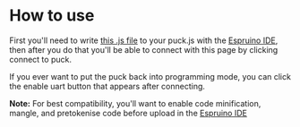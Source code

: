 # How to use

First you'll need to write [this .js file](https://raw.githubusercontent.com/Swordstone86/omniibo/master/ntag215.js) to your puck.js with the [Espruino IDE](https://www.espruino.com/ide/), then after you do that you'll be able to connect with this page by clicking connect to puck.

If you ever want to put the puck back into programming mode, you can click the enable uart button that appears after connecting.

**Note:** For best compatibility, you'll want to enable code minification, mangle, and pretokenise code before upload in the [Espruino IDE](https://www.espruino.com/ide/)
